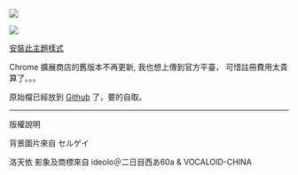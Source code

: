 ![](https://github.com/ky0ncheng/chrome-luotianyi-theme/raw/master/miscsrc/view2.png)

![](https://github.com/ky0ncheng/chrome-luotianyi-theme/raw/master/miscsrc/view1.png)


[安裝此主題樣式](http://www.themebeta.com/chrome/theme/373477) 

Chrome 擴展商店的舊版本不再更新, 我也想上傳到官方平臺， 可惜註冊費用太貴算了。。。

原始檔已經放到 [Github](https://github.com/ky0ncheng/chrome-luotianyi-theme) 了，要的自取。

-----

版權說明

背景圖片來自 セルゲイ

洛天依 影象及商標來自 ideolo＠二日目西あ60a & VOCALOID-CHINA